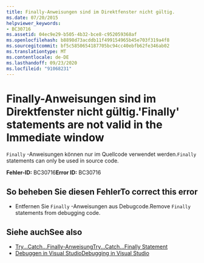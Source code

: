 ```yaml
---
title: Finally-Anweisungen sind im Direktfenster nicht gültig.
ms.date: 07/20/2015
helpviewer_keywords:
- BC30716
ms.assetid: 04ec9e29-b505-4b32-bce8-c952059368af
ms.openlocfilehash: b8898d73acddb11f499154965b45e703f319a4f8
ms.sourcegitcommit: bf5c5850654187705bc94cc40ebfb62fe346ab02
ms.translationtype: MT
ms.contentlocale: de-DE
ms.lasthandoff: 09/23/2020
ms.locfileid: "91068231"
---
```

# <a name="finally-statements-are-not-valid-in-the-immediate-window"></a><span data-ttu-id="bc8ac-102">Finally-Anweisungen sind im Direktfenster nicht gültig.</span><span class="sxs-lookup"><span data-stu-id="bc8ac-102">'Finally' statements are not valid in the Immediate window</span></span>

<span data-ttu-id="bc8ac-103">`Finally` -Anweisungen können nur im Quellcode verwendet werden.</span><span class="sxs-lookup"><span data-stu-id="bc8ac-103">`Finally` statements can only be used in source code.</span></span>  
  
 <span data-ttu-id="bc8ac-104">**Fehler-ID:** BC30716</span><span class="sxs-lookup"><span data-stu-id="bc8ac-104">**Error ID:** BC30716</span></span>  
  
## <a name="to-correct-this-error"></a><span data-ttu-id="bc8ac-105">So beheben Sie diesen Fehler</span><span class="sxs-lookup"><span data-stu-id="bc8ac-105">To correct this error</span></span>  
  
- <span data-ttu-id="bc8ac-106">Entfernen Sie `Finally` -Anweisungen aus Debugcode.</span><span class="sxs-lookup"><span data-stu-id="bc8ac-106">Remove `Finally` statements from debugging code.</span></span>  
  
## <a name="see-also"></a><span data-ttu-id="bc8ac-107">Siehe auch</span><span class="sxs-lookup"><span data-stu-id="bc8ac-107">See also</span></span>

- [<span data-ttu-id="bc8ac-108">Try...Catch...Finally-Anweisung</span><span class="sxs-lookup"><span data-stu-id="bc8ac-108">Try...Catch...Finally Statement</span></span>](../language-reference/statements/try-catch-finally-statement.md)
- [<span data-ttu-id="bc8ac-109">Debuggen in Visual Studio</span><span class="sxs-lookup"><span data-stu-id="bc8ac-109">Debugging in Visual Studio</span></span>](/visualstudio/debugger/debugger-feature-tour)

